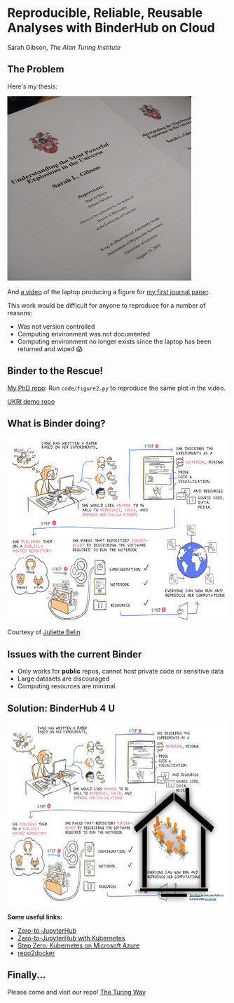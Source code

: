 # Reproducible, Reliable, Reusable Analyses with BinderHub on Cloud

Sarah Gibson, _The Alan Turing Institute_

## The Problem

Here's my thesis:

<html><img src="thesis.jpg" alt="thesis" height="420" width="420"></html>

And [a video](https://www.dropbox.com/s/rxxvv7pxbf4y4q6/demo1_edited.mov?dl=0) of the laptop producing a figure for [my first journal paper](https://arxiv.org/pdf/1706.04802.pdf).

This work would be difficult for anyone to reproduce for a number of reasons:
* Was not version controlled
* Computing environment was not documented
* Computing environment no longer exists since the laptop has been returned and wiped :scream:

## Binder to the Rescue!

[My PhD repo](https://github.com/sgibson91/magprop/tree/ff527ae769fa9562e42556bdc8f38e7751bd4cb2): Run `code/figure2.py` to reproduce the same plot in the video.

[UKRI demo repo](https://github.com/sgibson91/ukri_demo)

## What is Binder doing?

<html><img src="binder_demo.jpg" alt="mybinder" height="420" width="540"></html>

Courtesy of [Juliette Belin](https://twitter.com/JulietteTaka/status/1082735653929000960)

## Issues with the current Binder

* Only works for **public** repos, cannot host private code or sensitive data
* Large datasets are discouraged
* Computing resources are minimal

## Solution: BinderHub 4 U

<html><img src="binder_demo2.jpg" alt="yourbinder" height="420" width="580"></html>

**Some useful links:**
* [Zero-to-JupyterHub](https://zero-to-jupyterhub.readthedocs.io/en/latest/)
* [Zero-to-JupyterHub with Kubernetes](https://zero-to-jupyterhub.readthedocs.io/en/latest/index.html)
* [Step Zero: Kubernetes on Microsoft Azure](https://zero-to-jupyterhub.readthedocs.io/en/latest/microsoft/step-zero-azure.html)
* [repo2docker](https://repo2docker.readthedocs.io/en/latest/?badge=latest)

## Finally...

Please come and visit our repo! [The Turing Way](https://github.com/alan-turing-institute/the-turing-way)
